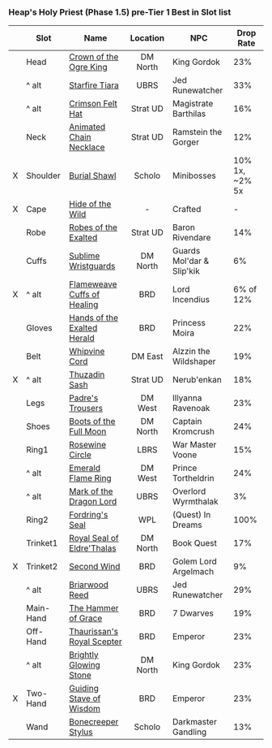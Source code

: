 ### Heap's Holy Priest (Phase 1.5) pre-Tier 1 Best in Slot list

|      | Slot      | Name                                                         | Location | NPC                       | Drop Rate      |
| ---- | --------- | ------------------------------------------------------------ | :------: | ------------------------- | -------------- |
|      | Head      | [Crown of the Ogre King](https://classic.wowhead.com/item=18526/crown-of-the-ogre-king) | DM North | King Gordok               | 23%            |
|      | ^ alt     | [Starfire Tiara](https://classic.wowhead.com/item=12604/starfire-tiara) |   UBRS   | Jed Runewatcher           | 33%            |
|      | ^ alt     | [Crimson Felt Hat](https://classic.wowhead.com/item=18727/crimson-felt-hat) | Strat UD | Magistrate Barthilas      | 16%            |
|      | Neck      | [Animated Chain Necklace](https://classic.wowhead.com/item=18723/animated-chain-necklace) | Strat UD | Ramstein the Gorger       | 12%            |
| X    | Shoulder  | [Burial Shawl](https://classic.wowhead.com/item=18681/burial-shawl) |  Scholo  | Minibosses                | 10% 1x, ~2% 5x |
| X    | Cape      | [Hide of the Wild](https://classic.wowhead.com/item=18510/hide-of-the-wild) |    -     | Crafted                   | -              |
|      | Robe      | [Robes of the Exalted](https://classic.wowhead.com/item=13346/robes-of-the-exalted) | Strat UD | Baron Rivendare           | 14%            |
|      | Cuffs     | [Sublime Wristguards](https://classic.wowhead.com/item=18497/sublime-wristguards) | DM North | Guards Mol'dar & Slip'kik | 6%             |
| X    | ^ alt     | [Flameweave Cuffs of Healing](https://classic.wowhead.com/item=11766/flameweave-cuffs) |   BRD    | Lord Incendius            | 6% of 12%      |
|      | Gloves    | [Hands of the Exalted Herald](https://classic.wowhead.com/item=12554/hands-of-the-exalted-herald) |   BRD    | Princess Moira            | 22%            |
|      | Belt      | [Whipvine Cord](https://classic.wowhead.com/item=18327/whipvine-cord) | DM East  | Alzzin the Wildshaper     | 19%            |
| X    | ^ alt     | [Thuzadin Sash](https://classic.wowhead.com/item=18740/thuzadin-sash) | Strat UD | Nerub'enkan               | 18%            |
|      | Legs      | [Padre's Trousers](https://classic.wowhead.com/item=18386/padres-trousers) | DM West  | Illyanna Ravenoak         | 23%            |
|      | Shoes     | [Boots of the Full Moon](https://classic.wowhead.com/item=18507/boots-of-the-full-moon) | DM North | Captain Kromcrush         | 24%            |
|      | Ring1     | [Rosewine Circle](https://classic.wowhead.com/item=13178/rosewine-circle) |   LBRS   | War Master Voone          | 15%            |
|      | ^ alt     | [Emerald Flame Ring](https://classic.wowhead.com/item=18395/emerald-flame-ring) | DM West  | Prince Tortheldrin        | 24%            |
|      | ^ alt     | [Mark of the Dragon Lord](https://classic.wowhead.com/item=13143/mark-of-the-dragon-lord) |   UBRS   | Overlord Wyrmthalak       | 3%             |
|      | Ring2     | [Fordring's Seal](https://classic.wowhead.com/item=16058/fordrings-seal) |   WPL    | (Quest) In Dreams         | 100%           |
|      | Trinket1  | [Royal Seal of Eldre'Thalas](https://classic.wowhead.com/item=18469/royal-seal-of-eldrethalas) | DM North | Book Quest                | 17%            |
| X    | Trinket2  | [Second Wind](https://classic.wowhead.com/item=11819/second-wind) |   BRD    | Golem Lord Argelmach      | 9%             |
|      | ^ alt     | [Briarwood Reed](https://classic.wowhead.com/item=12930/briarwood-reed) |   UBRS   | Jed Runewatcher           | 29%            |
|      | Main-Hand | [The Hammer of Grace](https://classic.wowhead.com/item=11923/the-hammer-of-grace) |   BRD    | 7 Dwarves                 | 19%            |
|      | Off-Hand  | [Thaurissan's Royal Scepter](https://classic.wowhead.com/item=11928/thaurissans-royal-scepter) |   BRD    | Emperor                   | 23%            |
|      | ^ alt     | [Brightly Glowing Stone](https://classic.wowhead.com/item=18523/brightly-glowing-stone) | DM North | King Gordok               | 23%            |
| X    | Two-Hand  | [Guiding Stave of Wisdom](https://classic.wowhead.com/item=11932/guiding-stave-of-wisdom) |   BRD    | Emperor                   | 23%            |
|      | Wand      | [Bonecreeper Stylus](https://classic.wowhead.com/item=13938/bonecreeper-stylus) |  Scholo  | Darkmaster Gandling       | 13%            |

